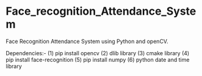 # Face_recognition_Attendance_System
Face Recognition Attendance System using Python and openCV.

Dependencies:- 
(1) pip install opencv
(2) dlib library
(3) cmake library
(4) pip install face-recognition
(5) pip install numpy
(6) python date and time library
